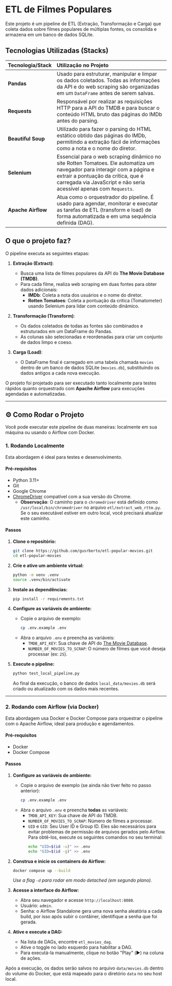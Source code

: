 # ETL de Filmes Populares

Este projeto é um pipeline de ETL (Extração, Transformação e Carga) que coleta dados sobre filmes populares de múltiplas fontes, os consolida e armazena em um banco de dados SQLite.

## Tecnologias Utilizadas (Stacks)

| Tecnologia/Stack | Utilização no Projeto |
| :--- | :--- |
| **Pandas** | Usado para estruturar, manipular e limpar os dados coletados. Todas as informações da API e do web scraping são organizadas em um `DataFrame` antes de serem salvas. |
| **Requests** | Responsável por realizar as requisições HTTP para a API do TMDB e para buscar o conteúdo HTML bruto das páginas do IMDb antes do parsing. |
| **Beautiful Soup** | Utilizado para fazer o parsing do HTML estático obtido das páginas do IMDb, permitindo a extração fácil de informações como a nota e o nome do diretor. |
| **Selenium** | Essencial para o web scraping dinâmico no site Rotten Tomatoes. Ele automatiza um navegador para interagir com a página e extrair a pontuação da crítica, que é carregada via JavaScript e não seria acessível apenas com `Requests`. |
| **Apache Airflow** | Atua como o orquestrador do pipeline. É usado para agendar, monitorar e executar as tarefas de ETL (transform e load) de forma automatizada e em uma sequência definida (DAG). |

## O que o projeto faz?

O pipeline executa as seguintes etapas:

1.  **Extração (Extract)**:
    * Busca uma lista de filmes populares da API do **The Movie Database (TMDB)**.
    * Para cada filme, realiza web scraping em duas fontes para obter dados adicionais:
        * **IMDb**: Coleta a nota dos usuários e o nome do diretor.
        * **Rotten Tomatoes**: Coleta a pontuação da crítica (Tomatometer) usando Selenium para lidar com conteúdo dinâmico.

2.  **Transformação (Transform)**:
    * Os dados coletados de todas as fontes são combinados e estruturados em um DataFrame do Pandas.
    * As colunas são selecionadas e reordenadas para criar um conjunto de dados limpo e coeso.

3.  **Carga (Load)**:
    * O DataFrame final é carregado em uma tabela chamada `movies` dentro de um banco de dados SQLite (`movies.db`), substituindo os dados antigos a cada nova execução.

O projeto foi projetado para ser executado tanto localmente para testes rápidos quanto orquestrado com **Apache Airflow** para execuções agendadas e automatizadas.

***

## ⚙️ Como Rodar o Projeto

Você pode executar este pipeline de duas maneiras: localmente em sua máquina ou usando o Airflow com Docker.

### 1. Rodando Localmente

Esta abordagem é ideal para testes e desenvolvimento.

#### Pré-requisitos
* Python 3.11+
* Git
* Google Chrome
* [ChromeDriver](https://googlechromelabs.github.io/chrome-for-testing/) compatível com a sua versão do Chrome.
    * **Observação**: O caminho para o `chromedriver` está definido como `/usr/local/bin/chromedriver` no arquivo `etl/extract_web_rttm.py`. Se o seu executável estiver em outro local, você precisará atualizar este caminho.

#### Passos

1.  **Clone o repositório:**
    ```bash
    git clone https://github.com/gusrberto/etl-popular-movies.git
    cd etl-popular-movies
    ```

2.  **Crie e ative um ambiente virtual:**
    ```bash
    python -m venv .venv
    source .venv/bin/activate
    ```

3.  **Instale as dependências:**
    ```bash
    pip install -r requirements.txt
    ```

4.  **Configure as variáveis de ambiente:**
    * Copie o arquivo de exemplo:
        ```bash
        cp .env.example .env
        ```
    * Abra o arquivo `.env` e preencha as variáveis:
        * `TMDB_API_KEY`: Sua chave de API do [The Movie Database](https://www.themoviedb.org/documentation/api).
        * `NUMBER_OF_MOVIES_TO_SCRAP`: O número de filmes que você deseja processar (ex: `25`).

5.  **Execute o pipeline:**
    ```bash
    python test_local_pipeline.py
    ```
    Ao final da execução, o banco de dados `local_data/movies.db` será criado ou atualizado com os dados mais recentes.

***

### 2. Rodando com Airflow (via Docker)

Esta abordagem usa Docker e Docker Compose para orquestrar o pipeline com o Apache Airflow, ideal para produção e agendamentos.

#### Pré-requisitos
* Docker
* Docker Compose

#### Passos

1.  **Configure as variáveis de ambiente:**
    * Copie o arquivo de exemplo (se ainda não tiver feito no passo anterior):
        ```bash
        cp .env.example .env
        ```
    * Abra o arquivo `.env` e preencha **todas** as variáveis:
        * `TMDB_API_KEY`: Sua chave de API do TMDB.
        * `NUMBER_OF_MOVIES_TO_SCRAP`: Número de filmes a processar.
        * `UID` e `GID`: Seu User ID e Group ID. Eles são necessários para evitar problemas de permissão de arquivos gerados pelo Airflow. Para obtê-los, execute os seguintes comandos no seu terminal:
            ```bash
            echo "UID=$(id -u)" >> .env
            echo "GID=$(id -g)" >> .env
            ```

2.  **Construa e inicie os containers do Airflow:**
    ```bash
    docker compose up --build
    ```
    *Use a flag `-d` para rodar em modo detached (em segundo plano).*

3.  **Acesse a interface do Airflow:**
    * Abra seu navegador e acesse `http://localhost:8080`.
    * Usuário: `admin`.
    * Senha: o Airflow Standalone gera uma nova senha aleatória a cada build, por isso após subir o contâiner, identifique a senha que foi gerada.

4.  **Ative e execute a DAG:**
    * Na lista de DAGs, encontre `etl_movies_dag`.
    * Ative o toggle no lado esquerdo para habilitar a DAG.
    * Para executá-la manualmente, clique no botão "Play" (▶️) na coluna de ações.

Após a execução, os dados serão salvos no arquivo `data/movies.db` dentro do volume do Docker, que está mapeado para o diretório `data` no seu host local.